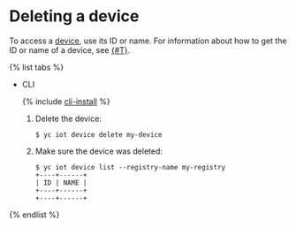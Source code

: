 # Deleting a device

To access a [device](../../concepts/index.md#device), use its ID or name. For information about how to get the ID or name of a device, see [{#T}](device-list.md).

{% list tabs %}

- CLI

  {% include [cli-install](../../../_includes/cli-install.md) %}

  1. Delete the device:

      ```
      $ yc iot device delete my-device
      ```

  1. Make sure the device was deleted:

      ```
      $ yc iot device list --registry-name my-registry
      +----+------+
      | ID | NAME |
      +----+------+
      +----+------+
      ```

{% endlist %}

